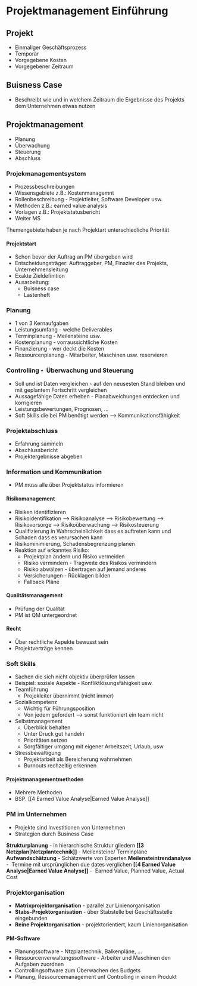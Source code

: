 # Projektmanagement Einführung
## Projekt
- Einmaliger Geschäftsprozess
- Temporär
- Vorgegebene Kosten
- Vorgegebener Zeitraum

## Buisness Case
- Beschreibt wie und in welchem Zeitraum die Ergebnisse des Projekts dem Unternehmen etwas nutzen

## Projektmanagement
- Planung
- Überwachung
- Steuerung
- Abschluss

### Projekmanagementsystem
- Prozessbeschreibungen
- Wissensgebiete z.B.: Kostenmanagemnt
- Rollenbeschreibung - Projektleiter, Software Developer usw.
- Methoden z.B.: earned value analysis
- Vorlagen z.B.: Projektstatusbericht
- Weiter MS

Themengebiete haben je nach Projektart unterschiedliche Priorität

#### Projektstart
- Schon bevor der Auftrag an PM übergeben wird
- Entscheidungsträger: Auftraggeber, PM, Finazier des Projekts, Unternehmensleitung
- Exakte Zieldefinition
- Ausarbeitung:
	- Buisness case
	- Lastenheft

### Planung
- 1 von 3 Kernaufgaben
- Leistungsumfang - welche Deliverables
- Terminplanung - Meilensteine usw.
- Kostenplanung - vorraussichtliche Kosten
- Finanzierung - wer deckt die Kosten
- Ressourcenplanung - Mitarbeiter, Maschinen usw. reservieren

### Controlling -  Überwachung und Steuerung
- Soll und ist Daten vergleichen - auf den neusesten Stand bleiben und mit geplantem Fortschritt vergleichen
- Aussagefähige Daten erheben - Planabweichungen entdecken und korrigieren
- Leistungsbewertungen, Prognosen, ...
- Soft Skills die bei PM benötigt werden --> Kommunikationsfähigkeit

### Projektabschluss
- Erfahrung sammeln
- Abschlussbericht
- Projektergebnisse abgeben

### Information und Kommunikation
- PM muss alle über Projektstatus informieren

#### Risikomanagement
- Risiken identifizieren
- Risikoidentifikation --> Risikoanalyse --> Risikobewertung --> Risikovorsorge --> Risikoüberwachung --> Risikosteuerung
- Qualifizierung in Wahrscheinlichkeit dass es auftreten kann und Schaden dass es verursachen kann
- Risikominimierung, Schadensbegrenzung planen
- Reaktion auf erkanntes Risiko:
	- Projektplan ändern und Risiko vermeiden
	- Risiko vermindern - Tragweite des Risikos vermindern
	- Risiko abwälzen - übertragen auf jemand anderes
	- Versicherungen - Rücklagen bilden
	- Fallback Pläne

#### Qualitätsmanagement
- Prüfung der Qualität
- PM ist QM untergeordnet

#### Recht
- Über rechtliche Aspekte bewusst sein
- Projektverträge kennen

### Soft Skills
- Sachen die sich nicht objektiv überprüfen lassen
- Beispiel: soziale Aspekte - Konfliktlösungsfähigkeit usw.
- Teamführung
	- Projekleiter übernimmt (nicht immer)
- Sozialkompetenz
	- Wichtig für Führungsposition
	- Von jedem gefordert --> sonst funktioniert ein team nicht
- Selbstmanagement
	- Überblick behalten
	- Unter Druck gut handeln
	- Prioritäten setzen
	- Sorgfältiger umgang mit eigener Arbeitszeit, Urlaub, usw
- Stressbewältigung
	- Projektarbeit als Bereicherung wahrnehmen
	- Burnouts rechzeitig erkennen

#### Projektmanagementmethoden
- Mehrere Methoden
- BSP. [[4 Earned Value Analyse|Earned Value Analyse]]

### PM im Unternehmen
- Projekte sind Investitionen von Unternehmen
- Strategien durch Business Case

**Strukturplanung** - in hierarchische Struktur gliedern
**[[3 Netzplan|Netzplantechnik]]** - Meilensteine/ Terminpläne
**Aufwandschätzung** - Schätzwerte von Experten
**Meilensteintrendanalyse** -  Termine mit ursprünglichen due dates verglichen
**[[4 Earned Value Analyse|Earned Value Analyse]]** -  Earned Value, Planned Value, Actual Cost

### Projektorganisation
- **Matrixprojektorganisation** - parallel zur Linienorganisation
- **Stabs-Projektorganisation** - über Stabstelle bei Geschäftsstelle eingebunden
- **Reine Projektorganisation** - projektorientiert, kaum Linienorganisation

#### PM-Software
- Planungssoftware - Ntzplantechnik, Balkenpläne, …
- Ressourcenverwaltungssoftware - Arbeiter und Maschinen den Aufgaben zuordnen
- Controllingsoftware zum Überwachen des Budgets
- Planung, Ressourcemanagement unf Controlling in einem Produkt

